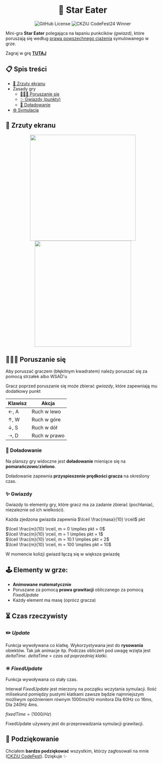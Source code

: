 <div align="center">
  <h1>🌠 Star Eater</h1>

![GitHub License](https://img.shields.io/github/license/Moderrek/StarEater)
![CKZiU CodeFest24 Winner](https://img.shields.io/badge/CKZIU_CODEFEST_24-WINNER-gold)

  
</div>


Mini-gra **Star Eater** polegająca na łapaniu punkcików _(gwiazd)_, które poruszają się według [prawa powszechnego ciążenia](https://pl.wikipedia.org/wiki/Prawo_powszechnego_ci%C4%85%C5%BCenia) symulowanego w grze.

Zagraj w grę [**TUTAJ**](https://moderrek.github.io/StarEater/)

## 📋 Spis treści
* [📸 Zrzuty ekranu](?tab=readme-ov-file#-zrzuty-ekranu)
* Zasady gry
  - [🚶🏽‍♂️ Poruszanie się](?tab=readme-ov-file#%EF%B8%8F-poruszanie-się)
  - [✨ Gwiazdy (punkty)](?tab=readme-ov-file#-gwiazdy)
  - [🚀 Doładowanie](?tab=readme-ov-file#-doładowanie)
* [⚙️ Symulacja](?tab=readme-ov-file#-zrzuty-ekranu)

## 📸 Zrzuty ekranu

<div align="center">

<img src="./images/start.gif" width="345px" height="345px">

<img src="https://github.com/Moderrek/StarEater/assets/16192262/97bfb682-ffd3-473a-9ab7-641fa22ab2f8" width="315px" height="345px">

</div>

## 🚶🏽‍♂️ Poruszanie się

Aby poruszać graczem (błękitnym kwadratem) należy poruszać się za pomocą strzałek albo WSAD'u

Gracz poprzed poruszanie się może zbierać _gwiazdy_, które zapewniają mu dodatkowy punkt

| Klawisz | Akcja         |
| ------- | ------------- |
| ←, A    | Ruch w lewo   |
| ↑, W    | Ruch w góre   |
| ↓, S    | Ruch w dół    |
| ➝, D    | Ruch w prawo |

### 🚀 Doładowanie

Na planszy gry widoczne jest **doładowanie** mieniące się na **pomarańczowo**/**zielono**.

Doładowanie zapewnia **przyspieszenie prędkości gracza** na określony czas.

### ✨ Gwiazdy

Gwiazdy to elementy gry, które gracz ma za zadanie zbierać (pochłaniać, niezaleznie od ich wielkości).

Każda zjedzona gwiazda zapewnia $\lceil \frac{masa}{10} \rceil$ pkt

$\lceil \frac{m}{10} \rceil, m = 0 \implies  pkt = 0$  
$\lceil \frac{m}{10} \rceil, m = 1 \implies  pkt = 1$  
$\lceil \frac{m}{10} \rceil, m = 10.1 \implies  pkt = 2$  
$\lceil \frac{m}{10} \rceil, m = 100 \implies  pkt = 10$  


W momencie kolizji gwiazd łączą się w większa gwiazdę

## 🕹️ Elementy w grze:
* **Animowane** **matematycznie**
* Poruszane za pomocą **prawa grawitacji** obliczanego za pomocą *FixedUpdate*
* Każdy element ma masę (oprócz gracza)

## ⏳ Czas rzeczywisty

### ✏️ *Update*
Funkcja wywoływana co klatkę. Wykorzystywana jest do **rysowania** obiektów. Tak jak animacje itp. Podczas obliczeń pod uwagę wzięta jest $deltaTime$. $deltaTime$ = *czas od poprzedniej klatki*.

### ⚛ *FixedUpdate*
Funkcja wywoływana co stały czas.

Interwał *FixedUpdate* jest mierzony na początku wczytania symulacji. Ilość milisekund pomiędzy pustymi klatkami zawsze będzie najmniejszym możliwym opóźnieniem równym $1000ms/Hz$ monitora Dla 60Hz co 16ms, Dla 240Hz 4ms.

$fixedTime = (1000 / Hz)$

FixedUpdate używany jest do przeprowadzania symulacji grawitacji.

## 🤝 Podziękowanie

Chciałem **bardzo podziękować** wszystkim, którzy zagłosowali na mnie ([CKZiU CodeFest](https://ckziucodefest.pl/)). Dziękuje ✨
